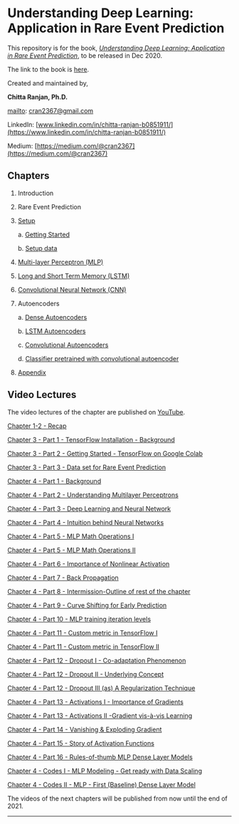 # Understanding Deep Learning: Application in Rare Event Prediction

This repository is for the book, [*Understanding Deep Learning: Application in Rare Event Prediction*](http://connaissancepublishing.ai/understanding-deep-learning/), to be released in Dec 2020.

The link to the book is [here](http://connaissancepublishing.ai/understanding-deep-learning/).

Created and maintained by,

**Chitta Ranjan, Ph.D.**

[mailto](mailto:cran2367@gmail.com): <cran2367@gmail.com> 

LinkedIn: [www.linkedin.com/in/chitta-ranjan-b0851911/](https://www.linkedin.com/in/chitta-ranjan-b0851911/)

Medium: [https://medium.com/@cran2367](https://medium.com/@cran2367)

## Chapters

1. Introduction
2. Rare Event Prediction
2. [Setup](/setup-data.ipynb)

    a. [Getting Started](/getting-started.ipynb)
    
    b. [Setup data](/setup-data.ipynb)
3. [Multi-layer Perceptron (MLP)](/mlp.ipynb)
4. [Long and Short Term Memory (LSTM)](/lstm.ipynb)
5. [Convolutional Neural Network (CNN)](/cnn.ipynb)
6. Autoencoders

	a. [Dense Autoencoders](/dense-autoencoder.ipynb)
	
	b. [LSTM Autoencoders](/lstm-autoencoder.ipynb)
	
	c. [Convolutional Autoencoders](/convolutional-autoencoder.ipynb)
	
	d. [Classifier pretrained with convolutional autoencoder](/classifier-pretrained-with-convolutional-autoencoder.ipynb)
 
8. [Appendix](/utilities)


## Video Lectures

The video lectures of the chapter are published on [YouTube](https://www.youtube.com/playlist?list=PLlSi-ZIhNrCUcphQRPQt1qEkpUjKsrSSc).

[Chapter 1-2 - Recap](https://www.youtube.com/watch?v=s8eydoxAIek&list=PLlSi-ZIhNrCUcphQRPQt1qEkpUjKsrSSc&index=2&t=743s)

[Chapter 3 - Part 1 - TensorFlow Installation - Background](https://www.youtube.com/watch?v=PDBAWstMFaI&list=PLlSi-ZIhNrCUcphQRPQt1qEkpUjKsrSSc&index=2)

[Chapter 3 - Part 2 - Getting Started - TensorFlow on Google Colab](https://www.youtube.com/watch?v=nYdFm0s-k2w&list=PLlSi-ZIhNrCUcphQRPQt1qEkpUjKsrSSc&index=3)

[Chapter 3 - Part 3 - Data set for Rare Event Prediction](https://www.youtube.com/watch?v=-rUyr8re9Y0&feature=youtu.be)

[Chapter 4 - Part 1 - Background](https://www.youtube.com/watch?v=56nOUzy8ivM&list=PLlSi-ZIhNrCUcphQRPQt1qEkpUjKsrSSc&index=3)

[Chapter 4 - Part 2 - Understanding Multilayer Perceptrons](https://www.youtube.com/watch?v=BSizjaGEcDM&list=PLlSi-ZIhNrCUcphQRPQt1qEkpUjKsrSSc&index=4)

[Chapter 4 - Part 3 - Deep Learning and Neural Network](https://www.youtube.com/watch?v=eESFZaePJ6Y&list=PLlSi-ZIhNrCUcphQRPQt1qEkpUjKsrSSc&index=5)

[Chapter 4 - Part 4 - Intuition behind Neural Networks](https://www.youtube.com/watch?v=gHG2sJjMv1k&list=PLlSi-ZIhNrCUcphQRPQt1qEkpUjKsrSSc&index=6)

[Chapter 4 - Part 5 - MLP Math Operations I](https://www.youtube.com/watch?v=GaR9TfTUupA&list=PLlSi-ZIhNrCUcphQRPQt1qEkpUjKsrSSc&index=7)

[Chapter 4 - Part 5 - MLP Math Operations II](https://www.youtube.com/watch?v=zY1q-6k_KVU&list=PLlSi-ZIhNrCUcphQRPQt1qEkpUjKsrSSc&index=8)

[Chapter 4 - Part 6 - Importance of Nonlinear Activation](https://www.youtube.com/watch?v=GmHpquoukjM&list=PLlSi-ZIhNrCUcphQRPQt1qEkpUjKsrSSc&index=9)

[Chapter 4 - Part 7 - Back Propagation](https://www.youtube.com/watch?v=LOW_KeEAffo&list=PLlSi-ZIhNrCUcphQRPQt1qEkpUjKsrSSc&index=10)

[Chapter 4 - Part 8 - Intermission-Outline of rest of the chapter](https://www.youtube.com/watch?v=_Ssk2ISXFSc&list=PLlSi-ZIhNrCUcphQRPQt1qEkpUjKsrSSc&index=13&t=0s)

[Chapter 4 - Part 9 - Curve Shifting for Early Prediction](https://www.youtube.com/watch?v=pNUZ1uqDnEY&list=PLlSi-ZIhNrCUcphQRPQt1qEkpUjKsrSSc&index=13)

[Chapter 4 - Part 10 - MLP training iteration levels](https://www.youtube.com/watch?v=XNbgcdXSoV8&list=PLlSi-ZIhNrCUcphQRPQt1qEkpUjKsrSSc&index=14)

[Chapter 4 - Part 11 - Custom metric in TensorFlow I](https://www.youtube.com/watch?v=txqKQSyeO0M&list=PLlSi-ZIhNrCUcphQRPQt1qEkpUjKsrSSc&index=15)

[Chapter 4 - Part 11 - Custom metric in TensorFlow II](https://www.youtube.com/watch?v=yTVWA18kIAM&list=PLlSi-ZIhNrCUcphQRPQt1qEkpUjKsrSSc&index=16)

[Chapter 4 - Part 12 - Dropout I - Co-adaptation Phenomenon](https://www.youtube.com/watch?v=0TI8VvSSJjk&list=PLlSi-ZIhNrCUcphQRPQt1qEkpUjKsrSSc&index=17)

[Chapter 4 - Part 12 - Dropout II - Underlying Concept](https://www.youtube.com/watch?v=tI02wOXqNE4&list=PLlSi-ZIhNrCUcphQRPQt1qEkpUjKsrSSc&index=20&t=0s)

[Chapter 4 - Part 12 - Dropout III (as) A Regularization Technique](https://www.youtube.com/watch?v=xBC0twpyP6s&list=PLlSi-ZIhNrCUcphQRPQt1qEkpUjKsrSSc&index=20)

[Chapter 4 - Part 13 - Activations I - Importance of Gradients](https://www.youtube.com/watch?v=5_VMpMOKUOw&list=PLlSi-ZIhNrCUcphQRPQt1qEkpUjKsrSSc&index=21)

[Chapter 4 - Part 13 - Activations II -Gradient vis-à-vis Learning](https://www.youtube.com/watch?v=hsBOBcQ2ZUI&list=PLlSi-ZIhNrCUcphQRPQt1qEkpUjKsrSSc&index=22)

[Chapter 4 - Part 14 - Vanishing & Exploding Gradient](https://www.youtube.com/watch?v=OlVDuzMUZVI&list=PLlSi-ZIhNrCUcphQRPQt1qEkpUjKsrSSc&index=23)

[Chapter 4 - Part 15 - Story of Activation Functions](https://www.youtube.com/watch?v=XuJ6IkkNGeA&list=PLlSi-ZIhNrCUcphQRPQt1qEkpUjKsrSSc&index=24)

[Chapter 4 - Part 16 - Rules-of-thumb MLP Dense Layer Models](https://www.youtube.com/watch?v=RE4ZmVA3DTE&list=PLlSi-ZIhNrCUcphQRPQt1qEkpUjKsrSSc&index=25)

[Chapter 4 - Codes I - MLP Modeling - Get ready with Data Scaling](https://www.youtube.com/watch?v=1YCpS32_Ym8&list=PLlSi-ZIhNrCUcphQRPQt1qEkpUjKsrSSc&index=26)

[Chapter 4 - Codes II - MLP - First (Baseline) Dense Layer Model](https://www.youtube.com/watch?v=FjRIryiAkDk&list=PLlSi-ZIhNrCUcphQRPQt1qEkpUjKsrSSc&index=27)

The videos of the next chapters will be published from now until the end of 2021.

---

